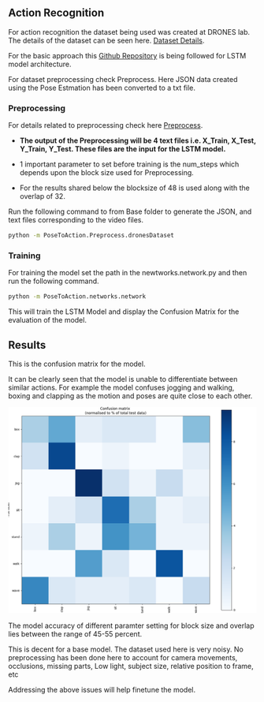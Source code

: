 ## Action Recognition 

For action recognition the dataset being used was created at DRONES lab. The details of the dataset can be seen here. 
[Dataset Details]().

For the basic approach this [Github Repository](https://github.com/stuarteiffert/RNN-for-Human-Activity-Recognition-using-2D-Pose-Input) is being followed for LSTM model architecture. 

For dataset preprocessing check Preprocess. Here JSON data created using the Pose Estmation has been 
converted to a txt file. 

### Preprocessing

For details related to preprocessing check here [Preprocess](Preprocess).

- **The output of the Preprocessing will be 4 text files i.e. X_Train, X_Test, Y_Train, Y_Test. These 
files are the input for the LSTM model.**

- 1 important parameter to set before training is the num_steps which depends upon the block
size used for Preprocessing. 
- For the results shared below the blocksize of 48 is used along with the overlap of 32. 


Run the following command to from Base folder to generate the JSON, and text files corresponding to the video files.

```bash
python -m PoseToAction.Preprocess.dronesDataset
```


### Training 

For training the model set the path in the newtworks.network.py and then run the following command.

```bash
python -m PoseToAction.networks.network
```

This will train the LSTM Model and display the Confusion Matrix for the evaluation of the model. 

## Results

This is the confusion matrix for the model. 

It can be clearly seen that the model is unable to differentiate between similar actions.
For example the model confuses jogging and walking, boxing and clapping as the motion and poses are quite close to each other. 

![image](https://github.com/yash21saraf/ActivityRecognition/blob/master/images/confusionAction.png)


The model accuracy of different paramter setting for block size and overlap lies between the range of 45-55 percent. 

This is decent for a base model. The dataset used here is very noisy. No preprocessing has been
done here to account for camera movements, occlusions, missing parts, Low light, subject size, relative position to frame, etc

Addressing the above issues will help finetune the model. 

